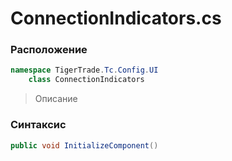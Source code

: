 
# ConnectionIndicators.cs
### Расположение
```csharp
namespace TigerTrade.Tc.Config.UI  
    class ConnectionIndicators
```

> Описание

### Синтаксис
```csharp
public void InitializeComponent()
```
